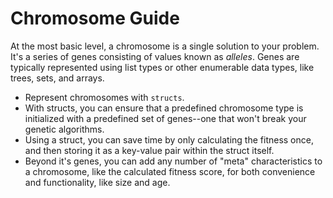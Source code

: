 # Chromosome Guide

At the most basic level, a chromosome is a single solution to your problem. It's a series of genes consisting of values known as _alleles_.
Genes are typically represented using list types or other enumerable data types, like trees, sets, and arrays.

* Represent chromosomes with `structs`. 
* With structs, you can ensure that a predefined chromosome type is initialized with a predefined set of genes--one that won't break your genetic algorithms.
* Using a struct, you can save time by only calculating the fitness once, and then storing it as a key-value pair within the struct itself.
* Beyond it's genes, you can add any number of "meta" characteristics to a chromosome, like the calculated fitness score, for both convenience and functionality, like size and age.